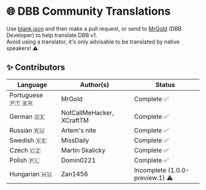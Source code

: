 # 🌐 DBB Community Translations
Use [blank.json](blank.json) and then make a pull request, or send to [MrGold](https://discord.gg/PAzxTDw) (DBB Developer) to help translate DBB v1.<br>
Avoid using a translator, it's only advisable to be translated by native speakers! ⚠️

## ✨ Contributors
| Language        | Author(s)                 | Status                         |
| --------------- | ------------------------- | ------------------------------ |
| Portuguese 🇵🇹 🇧🇷 | MrGold                    | Complete ✅                    |
| German 🇩🇪       | NotCallMeHacker, XCraftTM  | Complete ✅                   |
| Russian 🇷🇺      | Artem's nite               | Complete ✅                   |
| Swedish 🇸🇪      | MissDaily                  | Complete ✅                   |
| Czech 🇨🇿        | Martin Skalicky            | Complete ✅                   |
| Polish 🇵🇱       | Domin0221                  | Complete ✅                   |
| Hungarian 🇭🇺    | Zan1456                   | Incomplete (1.0.0-preview.1) ⚠️|
